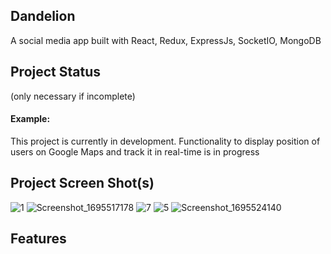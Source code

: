 ## Dandelion

A social media app built with React, Redux, ExpressJs, SocketIO, MongoDB

## Project Status
(only necessary if incomplete)

#### Example:

This project is currently in development. Functionality to display position of users on Google Maps and track it in real-time is in progress

## Project Screen Shot(s)
![1](https://github.com/lancer2672/Dandelion/assets/90507570/509c91d7-f628-48ba-851d-99984c355637)
![Screenshot_1695517178](https://github.com/lancer2672/Dandelion/assets/90507570/1e79b3de-39c7-4ce4-958c-408e85e0d7d0)
![7](https://github.com/lancer2672/Dandelion/assets/90507570/a578e3e3-6066-4749-8d25-c2d7b56af98d)
![5](https://github.com/lancer2672/Dandelion/assets/90507570/f8ccfef3-5770-42f1-b44c-c0f7ff1dcdeb)
![Screenshot_1695524140](https://github.com/lancer2672/Dandelion/assets/90507570/4a0b4acc-d9a9-477c-a3b3-2bfd85fc5967)


## Features
